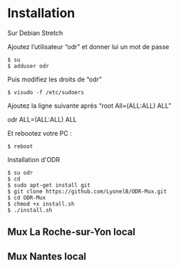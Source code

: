 # Installation

Sur Debian Stretch

Ajoutez l’utilisateur “odr” et donner lui un mot de passe

    $ su
    $ adduser odr

Puis modifiez les droits de “odr”

    $ visudo -f /etc/sudoers

Ajoutez la ligne suivante après “root All=(ALL:ALL) ALL”

odr ALL=(ALL:ALL) ALL

Et rebootez votre PC :

    $ reboot

Installation d'ODR

    $ su odr
    $ cd
    $ sudo apt-get install git
    $ git clone https://github.com/LyonelB/ODR-Mux.git
    $ cd ODR-Mux
    $ chmod +x install.sh
    $ ./install.sh


## Mux La Roche-sur-Yon local

## Mux Nantes local
